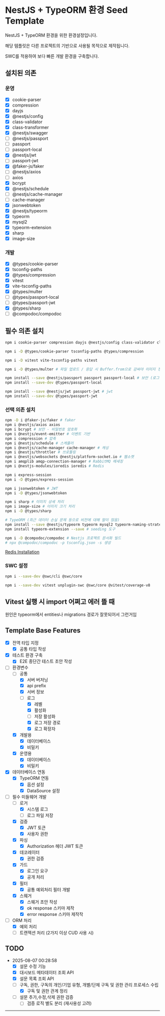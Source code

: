 # NestJS + TypeORM 환경 Seed Template

NestJS + TypeORM 환경을 위한 환경설정입니다.

해당 템플릿은 다른 프로젝트의 기반으로 사용될 목적으로 제작됩니다.

SWC를 적용하여 보다 빠른 개발 환경을 구축합니다.

## 설치된 의존

### 운영

- [x] cookie-parser
- [x] compression
- [x] dayjs
- [x] @nestjs/config
- [x] class-validator
- [x] class-transformer
- [x] @nestjs/swagger
- [ ] @nestjs/passport
- [ ] passport
- [ ] passport-local
- [x] @nestjs/jwt
- [ ] passport-jwt
- [x] @faker-js/faker
- [ ] @nestjs/axios
- [ ] axios
- [x] bcrypt
- [x] @nestjs/schedule
- [ ] @nestjs/cache-manager
- [ ] cache-manager
- [x] jsonwebtoken
- [x] @nestjs/typeorm
- [x] typeorm
- [x] mysql2
- [x] typeorm-extension
- [x] sharp
- [x] image-size

### 개발

- [x] @types/cookie-parser
- [x] tsconfig-paths
- [x] @types/compression
- [x] vitest
- [x] vite-tsconfig-paths
- [x] @types/multer
- [ ] @types/passport-local
- [ ] @types/passport-jwt
- [x] @types/sharp
- [ ] @compodoc/compodoc

## 필수 의존 설치

```bash
npm i cookie-parser compression dayjs @nestjs/config class-validator class-transformer @nestjs/swagger

npm i -D @types/cookie-parser tsconfig-paths @types/compression

npm i -D vitest vite-tsconfig-paths vitest

npm i -D @types/multer # 파일 업로드 / 응답 시 Buffer.from으로 감싸야 이미지 정상 응답

npm install --save @nestjs/passport passport passport-local # 보안 (로그인)
npm install --save-dev @types/passport-local

npm install --save @nestjs/jwt passport-jwt # jwt
npm install --save-dev @types/passport-jwt
```

### 선택 의존 설치

```bash
npm -D i @faker-js/faker # faker
npm i @nestjs/axios axios
npm i bcrypt # 보안 - 비밀번호 암호화
npm i @nestjs/event-emitter # 이벤트 기반
npm i compression # 압축
npm i @nestjs/schedule # 스케쥴러
npm i @nestjs/cache-manager cache-manager # 캐싱
npm i @nestjs/throttler # 쓰로틀링
npm i @nestjs/websockets @nestjs/platform-socket.io # 웹소켓
npm i amqplib amqp-connection-manager # RabbitMQ 메세징
npm i @nestjs-modules/ioredis ioredis # Redis

npm i express-session
npm i -D @types/express-session

npm i jsonwebtoken # JWT
npm i -D @types/jsonwebtoken

npm i sharp # 이미지 상세 처리
npm i image-size # 이미지 크기 처리
npm i -D @types/sharp

# TypeORM (최근 데이터 손실 문제 등으로 비전에 대해 말이 많음)
npm install --save @nestjs/typeorm typeorm mysql2 typeorm-naming-strategies
npm install typeorm-extension --save # seeding 도구

npm i -D @compodoc/compodoc # Nestjs 프로젝트 문서화 빌드
# npx @compodoc/compodoc -p tsconfig.json -s 생성
```

[Redis Installation](https://www.npmjs.com/package/@nestjs-modules/ioredis)

### SWC 설정

```bash
npm i --save-dev @swc/cli @swc/core
```

```bash
npm i --save-dev vitest unplugin-swc @swc/core @vitest/coverage-v8
```

## Vitest 실행 시 import 어쩌고 에러 뜰 때

원인은 typeorm에서 entities나 migrations 경로가 잘못되어서 그런거임

## Template Base Features

- [x] 전역 타입 지정
  - [x] 공통 타입 작성
- [x] 테스트 환경 구축
  - [x] E2E 종단간 테스트 초안 작성
- [ ] 환경변수
  - [ ] 공통
    - [x] 서버 버저닝
    - [x] api prefix
    - [x] 서버 정보
    - [ ] 로그
      - [x] 레벨
      - [x] 활성화
      - [ ] 저장 활성화
      - [x] 로그 저장 경로
      - [x] 로그 확장자
  - [x] 개발용
    - [x] 데이터베이스
    - [x] 비밀키
  - [x] 운영용
    - [x] 데이터베이스
    - [x] 비밀키
- [x] 데이터베이스 연동
  - [x] TypeORM 연동
    - [x] 옵션 설정
    - [x] DataSource 설정
- [ ] 필수 미들웨어 개발
  - [ ] 로거
    - [x] 시스템 로그
    - [ ] 로그 파일 저장
  - [x] 검증
    - [x] JWT 토큰
    - [x] 사용자 권한
  - [x] 파싱
    - [x] Authorization 헤더 JWT 토큰
  - [x] 데코레이터
    - [x] 권한 검증
  - [x] 가드
    - [x] 로그인 요구
    - [x] 공개 처리
  - [x] 필터
    - [x] 공통 예외처리 필터 개발
  - [x] 스웨거
    - [x] 스웨거 초안 작성
    - [x] ok response 스키마 제작
    - [x] error response 스키마 제작작
- [ ] ORM 처리
  - [x] 예외 처리
  - [ ] 트랜젝션 처리 (2가지 이상 CUD 사용 시)

## TODO

- 2025-08-07 00:28:58
  - [x] 설문 수정 기능
  - [x] 대시보드 메타데이터 조회 API
  - [x] 설문 목록 조회 API
  - [ ] 구독, 권한, 구독의 개인/기업 유형, 개별/단체 구독 및 권한 관리 프로세스 수립
    - [x] 구독 및 권한 관계 정리
  - [ ] 설문 추가,수정,삭제 권한 검증
    - [ ] 검증 로직 별도 분리 (재사용성 고려)

---

# 